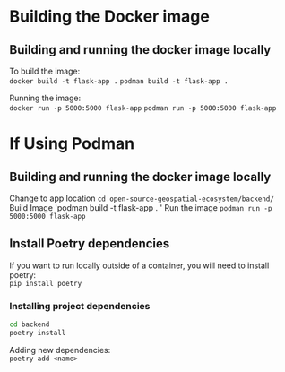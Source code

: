 # Building the Docker image


## Building and running the docker image locally
To build the image:\
`docker build -t flask-app .`
`podman build -t flask-app .`

Running the image:\
`docker run -p 5000:5000 flask-app`
`podman run -p 5000:5000 flask-app`

# If Using Podman 
## Building and running the docker image locally
Change to app location 
`cd open-source-geospatial-ecosystem/backend/`
Build Image 
'podman build -t flask-app . '
Run the image
`podman run -p 5000:5000 flask-app`

## Install Poetry dependencies

If you want to run locally outside of a container, you will need to install poetry:\
`pip install poetry`

### Installing project dependencies

```bash
cd backend
poetry install
```
Adding new dependencies:\
`poetry add <name>`


